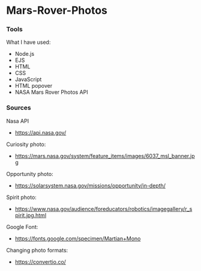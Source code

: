 # Mars-Rover-Photos

### Tools

What I have used:
* Node.js
* EJS
* HTML
* CSS
* JavaScript
* HTML popover
* NASA Mars Rover Photos API

### Sources

Nasa API
* https://api.nasa.gov/

Curiosity photo:
* https://mars.nasa.gov/system/feature_items/images/6037_msl_banner.jpg

Opportunity photo:
* https://solarsystem.nasa.gov/missions/opportunity/in-depth/

Spirit photo:
* https://www.nasa.gov/audience/foreducators/robotics/imagegallery/r_spirit.jpg.html

Google Font:
* https://fonts.google.com/specimen/Martian+Mono

Changing photo formats:
* https://convertio.co/
